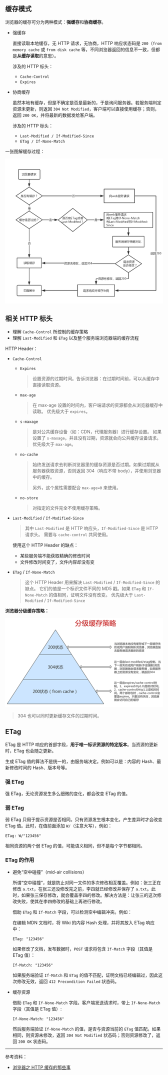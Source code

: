 ## 缓存模式

浏览器的缓存可分为两种模式：**强缓存**和**协商缓存**。

- 强缓存

  直接读取本地缓存，无 HTTP 请求，无协商，HTTP 响应状态码是 `200`（`from memory cache` 或 `from disk cache` 等，不同浏览器返回的信息不一致，但都是**从缓存读取**的意思）。

  涉及的 HTTP 标头：

  - `Cache-Control`
  - `Expires`

- 协商缓存

  虽然本地有缓存，但是不确定是否是最新的，于是询问服务器。若服务端判定资源未更新，则返回 `304 Not Modified`，客户端可以直接使用缓存；否则，返回 `200 OK`，并将最新的数据发给客户端。

  涉及的 HTTP 标头：

  - `Last-Modified / If-Modified-Since`
  - `ETag / If-None-Match`

一张图解缓存过程：

![](./imgs/web-cache.png)

## 相关 HTTP 标头

- 理解 `Cache-Control` 所控制的缓存策略
- 理解 `Last-Modified` 和 `ETag` 以及整个服务端浏览器端的缓存流程

HTTP Header：

- `Cache-Control`

  - `Expires`

    > 设置资源的过期时间。告诉浏览器：在过期时间前，可以从缓存中直接读取资源。

  - `max-age`

    > 在 max-age 设置的时间内，客户端请求的资源都会从浏览器缓存中读取。
    > 优先级大于 `expires`。

  - `s-maxage`

    > 是对公共缓存设备（如：CDN，代理服务器）进行缓存设置。
    > 如果设置了 `s-maxage`，并且没有过期，资源就会向公共缓存设备请求。
    > 优先级大于 `max-age`。

  - `no-cache`

    > 始终发送请求去判断浏览器里的缓存资源是否过期。如果过期就从服务器获取资源，否则返回 304（响应不带 body），并使用浏览器中的缓存。
    >
    > 另外，这个属性需要配合 `max-age=0` 来使用。

  - `no-store`

    > 对指定的文件完全不使用缓存策略。

- `Last-Modified` / `If-Modified-Since`

  > 其中 `Last-Modified` 是 HTTP 响应头，`If-Modified-Since` 是 HTTP 请求头。
  > 需要与 `cache-control` 共同使用。

  使用这个 HTTP Header 的缺点：

  - 某些服务端不能获取精确的修改时间
  - 文件修改时间变了，文件内容却没有变

- `ETag` / `If-None-Match`

  > 这个 HTTP Header 用来解决 `Last-Modified` / `If-Modified-Since` 的缺点。
  > 它们的值是一个标识文件不同的 MD5 戳。如果 `ETag` 和 `If-None-Match` 的值相同，证明文件没有改变。
  > 优先级大于 `Last-Modified` / `If-Modified-Since`

**浏览器分级缓存策略：**

![service_cache](./imgs/service_cache.png)

> 304 也可以同时更新缓存文件的过期时间。

## ETag

ETag 是 HTTP 响应的首部字段，**用于唯一标识资源的特定版本**。当资源的更新时，ETag 也会随之更新。

生成 ETag 值的算法不是统一的，由服务端决定。例如可以是：内容的 Hash、最新修改时间的 Hash、版本号等。

### 强 ETag

强 ETag，无论资源发生多么细微的变化，都会改变 ETag 的值。

### 弱 ETag

弱 ETag 只用于提示资源是否相同。只有资源发生根本变化，产生差异时才会改变 ETag 值。此时，在值前面添加 `W/`（注意大写），例如：

```http
ETag: W/"123456"
```

相同资源的两个弱 ETag 的值，可能语义相同，但不是每个字节都相同。

### ETag 的作用

- 避免“空中碰撞”（mid-air collisions）

  所谓“空中碰撞”，就是防止对同一文件的多次修改相互覆盖。例如：张三正在修改 `a.txt`，在张三还没修改完之前，李四就已经修改并保存了 `a.txt`。此时，如果张三保存修改，就会覆盖李四的修改。解决方法是：让张三的这次修改失败，使其在李四修改的基础上再进行修改。

  借助 `ETag` 和 `If-Match` 字段，可以检测空中编辑冲突。例如：

  在编辑 MDN 文档时，将 Wiki 的内容 Hash 处理，并将其放入 ETag 响应中：

  ```http
  ETag: "123456"
  ```

  如果修改了文档，发布数据时，`POST` 请求将包含 `If-Match` 字段（其值是 ETag 值）：

  ```http
  If-Match: "123456"
  ```

  如果服务端验证 `If-Match` 和 `ETag` 的值不匹配，证明文档已经编辑过，因此这次修改无效，返回 `412 Precondition Failed` 状态码。

- 缓存资源

  借助 `ETag` 和 `If-None-Match` 字段。客户端发送请求时，带上 `If-None-Match` 字段（其值是 ETag 值）:

  ```http
  If-None-Match: "123456"
  ```

  然后服务端验证 `If-None-Match` 的值，是否与资源当前的 `ETag` 值匹配。如果相同，则资源未修改，返回 `304 Not Modified` 状态码；否则资源修改了，返回 `200 OK` 状态码。

---

参考资料：

- [浏览器之 HTTP 缓存的那些事](https://segmentfault.com/a/1190000016546106)
